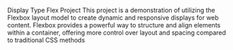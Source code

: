 Display Type Flex Project
This project is a demonstration of utilizing the Flexbox layout model to create dynamic and responsive displays for web content. Flexbox provides a powerful way to structure and align elements within a container, offering more control over layout and spacing compared to traditional CSS methods

